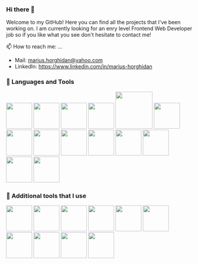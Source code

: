 ### Hi there 👋

Welcome to my GitHub! Here you can find all the projects that I've been working on. I am currently looking for an enry level Frontend Web Developer job so if you like what you see don't hesitate to contact me!

📫 How to reach me: ...

- Mail: marius.horghidan@yahoo.com
- LinkedIn: https://www.linkedin.com/in/marius-horghidan

### 🧰 Languages and Tools

<div>
  <img style="height: 70px; width: 70px" src="https://cdn.jsdelivr.net/gh/devicons/devicon/icons/html5/html5-original-wordmark.svg" />
  <img style="height: 70px; width: 70px" src="https://cdn.jsdelivr.net/gh/devicons/devicon/icons/css3/css3-original-wordmark.svg" />
  <img style="height: 70px; width: 70px" src="https://cdn.jsdelivr.net/gh/devicons/devicon/icons/sass/sass-original.svg" />
  <img style="height: 70px; width: 70px" src="https://cdn.jsdelivr.net/gh/devicons/devicon/icons/javascript/javascript-original.svg" />
  <img style="height: 100px; width: 100px" src="https://cdn.jsdelivr.net/gh/devicons/devicon/icons/webpack/webpack-original-wordmark.svg" />
  <img style="height: 70px; width: 70px" src="https://cdn.jsdelivr.net/gh/devicons/devicon/icons/babel/babel-original.svg" />
  <img style="height: 70px; width: 70px" src="https://cdn.jsdelivr.net/gh/devicons/devicon/icons/nodejs/nodejs-original-wordmark.svg" />
  <img style="height: 70px; width: 70px" src="https://cdn.jsdelivr.net/gh/devicons/devicon/icons/npm/npm-original-wordmark.svg" />
  <img style="height: 70px; width: 70px" src="https://cdn.jsdelivr.net/gh/devicons/devicon/icons/vscode/vscode-original.svg" />
  <img style="height: 70px; width: 70px" src="https://cdn.jsdelivr.net/gh/devicons/devicon/icons/git/git-original.svg" />
  <img style="height: 70px; width: 70px" src="https://cdn.jsdelivr.net/gh/devicons/devicon/icons/github/github-original.svg" />
  <img style="height: 70px; width: 70px" src="https://cdn.jsdelivr.net/gh/devicons/devicon/icons/ubuntu/ubuntu-plain-wordmark.svg" />
  <img style="height: 70px; width: 70px" src="https://cdn.jsdelivr.net/gh/devicons/devicon/icons/windows8/windows8-original.svg" />
  <img style="height: 70px; width: 70px" src="https://cdn.jsdelivr.net/gh/devicons/devicon/icons/eslint/eslint-original-wordmark.svg" />
</div>

### 🔧 Additional tools that I use

<div>
  <img style="height: 70px; width: 70px" src="https://cdn.jsdelivr.net/gh/devicons/devicon/icons/chrome/chrome-original.svg" />
  <img style="height: 70px; width: 70px" src="https://cdn.jsdelivr.net/gh/devicons/devicon/icons/safari/safari-original.svg" />
  <img style="height: 70px; width: 70px" src="https://cdn.jsdelivr.net/gh/devicons/devicon/icons/firefox/firefox-original.svg" />
  <img style="height: 70px; width: 70px" src="https://cdn.jsdelivr.net/gh/devicons/devicon/icons/codepen/codepen-plain.svg" />
  <img style="height: 70px; width: 70px" src="https://cdn.jsdelivr.net/gh/devicons/devicon/icons/figma/figma-original.svg" />
  <img style="height: 70px; width: 70px" src="https://cdn.jsdelivr.net/gh/devicons/devicon/icons/photoshop/photoshop-plain.svg" />
  <img style="height: 70px; width: 70px" src="https://cdn.jsdelivr.net/gh/devicons/devicon/icons/premierepro/premierepro-original.svg" />
  <img style="height: 70px; width: 70px" src="https://cdn.jsdelivr.net/gh/devicons/devicon/icons/gimp/gimp-original.svg" />
  <img style="height: 70px; width: 70px" src="https://cdn.jsdelivr.net/gh/devicons/devicon/icons/inkscape/inkscape-original-wordmark.svg" />
  <img style="height: 70px; width: 70px" src="https://cdn.jsdelivr.net/gh/devicons/devicon/icons/devicon/devicon-original.svg" />
</div>

<!--
**MariusHor/MariusHor** is a ✨ _special_ ✨ repository because its `README.md` (this file) appears on your GitHub profile.

Here are some ideas to get you started:

- 🔭 I’m currently working on ...
- 🌱 I’m currently learning ...
- 👯 I’m looking to collaborate on ...
- 🤔 I’m looking for help with ...
- 💬 Ask me about ...
- 📫 How to reach me: ...
- 😄 Pronouns: ...
- ⚡ Fun fact: ...
-->
